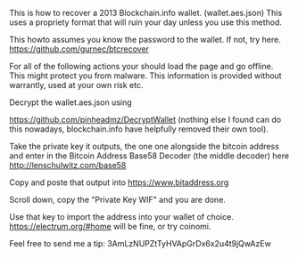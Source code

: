 This is how to recover a 2013 Blockchain.info wallet. (wallet.aes.json)
This uses a propriety format that will ruin your day unless you use this method.

This howto assumes you know the password to the wallet. If not, try here. https://github.com/gurnec/btcrecover

For all of the following actions your should load the page and go offline. This might protect you from malware. This information is provided without warrantly, used at your own risk etc.

Decrypt the wallet.aes.json using  

https://github.com/pinheadmz/DecryptWallet (nothing else I found can do this nowadays, blockchain.info have helpfully removed their own tool). 


Take the private key it outputs, the one one alongside the bitcoin address and enter in the Bitcoin Address Base58 Decoder (the middle decoder) here http://lenschulwitz.com/base58

Copy and poste that output into https://www.bitaddress.org 

Scroll down, copy the "Private Key WIF" and you are done.

Use that key to import the address into your wallet of choice. https://electrum.org/#home will be fine, or try coinomi. 




Feel free to send me a tip: 3AmLzNUPZtTyHVApGrDx6x2u4t9jQwAzEw



